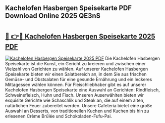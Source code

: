## Kachelofen Hasbergen Speisekarte PDF Download Online 2025 QE3nS

# <h2><a href="http://gcb6jx9.nevu.top/?p=Kachelofen+Hasbergen+Speisekarte">🔗 👉🔴 Kachelofen Hasbergen Speisekarte 2025 PDF</a></h2>

[![Kachelofen Hasbergen Speisekarte 2025 PDF](https://i.imgur.com/dBaPXMq.png)](http://gcb6jx9.nevu.top/?p=Kachelofen+Hasbergen+Speisekarte)
Die Kachelofen Hasbergen Speisekarte ist die Kunst, ein Gericht zu kreieren und zwischen einer Vielzahl von Gerichten zu wählen. Auf unserer Kachelofen Hasbergen Speisekarte bieten wir einen Salatbereich an, in dem Sie aus frischen Gemüse- und Obstsalaten für eine gesunde Ernährung und ein leckeres Mittagessen wählen können. Für Fleischliebhaber gibt es auf unserer Kachelofen Hasbergen Speisekarte eine Auswahl an Gerichten: Rindfleisch, Schweinefleisch, Huhn und Fisch. Unseren Auserwählten bieten wir exquisite Gerichte wie Schaschlik und Steak an, die auf einem alten, natürlichen Feuer zubereitet werden. Unsere Cafeteria bietet eine große Auswahl an Desserts, von traditionellen Kuchen und Kuchen bis hin zu erlesenen Crème Brûlée und Schokoladen-Fufu-Pai.
